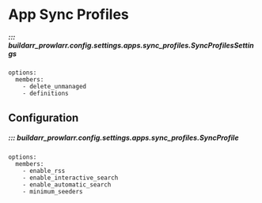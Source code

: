 # App Sync Profiles

##### ::: buildarr_prowlarr.config.settings.apps.sync_profiles.SyncProfilesSettings
    options:
      members:
        - delete_unmanaged
        - definitions

## Configuration

##### ::: buildarr_prowlarr.config.settings.apps.sync_profiles.SyncProfile
    options:
      members:
        - enable_rss
        - enable_interactive_search
        - enable_automatic_search
        - minimum_seeders
